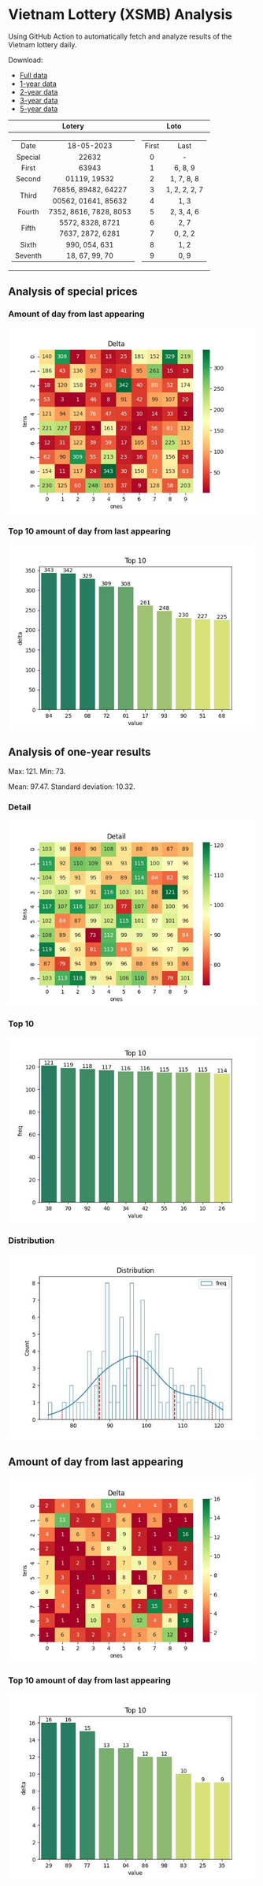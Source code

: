 # Vietnam Lottery (XSMB) Analysis

Using GitHub Action to automatically fetch and analyze results of the Vietnam lottery daily.

Download:

* [Full data](https://raw.githubusercontent.com/khiemdoan/vietnam-lottery-xsmb-analysis/main/results/xsmb.csv)
* [1-year data](https://raw.githubusercontent.com/khiemdoan/vietnam-lottery-xsmb-analysis/main/results/xsmb_1_year.csv)
* [2-year data](https://raw.githubusercontent.com/khiemdoan/vietnam-lottery-xsmb-analysis/main/results/xsmb_2_year.csv)
* [3-year data](https://raw.githubusercontent.com/khiemdoan/vietnam-lottery-xsmb-analysis/main/results/xsmb_3_year.csv)
* [5-year data](https://raw.githubusercontent.com/khiemdoan/vietnam-lottery-xsmb-analysis/main/results/xsmb_5_year.csv)

| Lotery      | Loto |
| :-----------: | :-----------: |
| <table><tr><td>Date</td><td>18-05-2023</td></tr><tr><td>Special</td><td>22632</td></tr><tr><td>First</td><td>63943</td></tr><tr><td>Second</td><td>01119, 19532</td></tr><tr><td rowspan="2">Third</td><td>76856, 89482, 64227</td></tr><tr><td>00562, 01641, 85632</td></tr><tr><td>Fourth</td><td>7352, 8616, 7828, 8053</td></tr><tr><td rowspan="2">Fifth</td><td>5572, 8328, 8721</td></tr><tr><td>7637, 2872, 6281</td></tr><tr><td>Sixth</td><td>990, 054, 631</td></tr><tr><td>Seventh</td><td>18, 67, 99, 70</td></tr></table> | <table><tr><td>First</td><td>Last</td></tr><tr><td>0</td><td>-</td></tr><tr><td>1</td><td>6, 8, 9</td></tr><tr><td>2</td><td>1, 7, 8, 8</td></tr><tr><td>3</td><td>1, 2, 2, 2, 7</td></tr><tr><td>4</td><td>1, 3</td></tr><tr><td>5</td><td>2, 3, 4, 6</td></tr><tr><td>6</td><td>2, 7</td></tr><tr><td>7</td><td>0, 2, 2</td></tr><tr><td>8</td><td>1, 2</td></tr><tr><td>9</td><td>0, 9</td></tr></table> |


<h2>Analysis of special prices</h2>

<h3>Amount of day from last appearing</h3>

![Delta](images/special_delta.jpg)

<h3>Top 10 amount of day from last appearing</h3>

![Delta top 10](images/special_delta_top_10.jpg)

<h2>Analysis of one-year results</h2>

Max: 121. Min: 73.

Mean: 97.47. Standard deviation: 10.32.

<h3>Detail</h3>

![Detail](images/heatmap.jpg)

<h3>Top 10</h3>

![Top 10](images/top-10.jpg)

<h3>Distribution</h3>

![Distribution](images/distribution.jpg)

<h2>Amount of day from last appearing</h2>

![Delta](images/delta.jpg)

<h3>Top 10 amount of day from last appearing</h3>

![Delta top 10](images/delta_top_10.jpg)